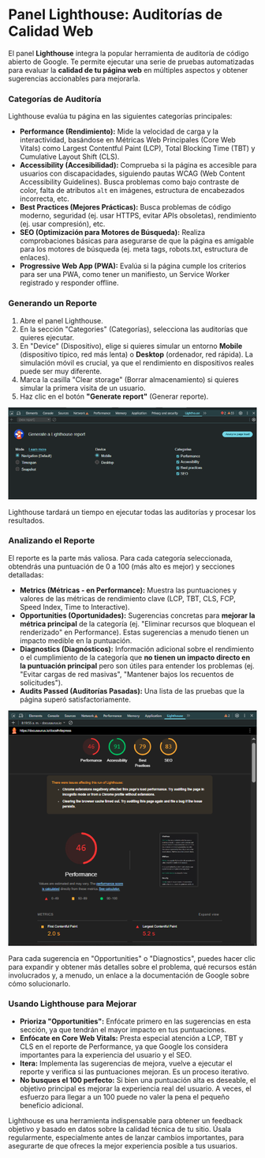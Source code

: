# Panel Lighthouse: Auditorías de Calidad Web

El panel **Lighthouse** integra la popular herramienta de auditoría de código abierto de Google. Te permite ejecutar una serie de pruebas automatizadas para evaluar la **calidad de tu página web** en múltiples aspectos y obtener sugerencias accionables para mejorarla.

### Categorías de Auditoría

Lighthouse evalúa tu página en las siguientes categorías principales:

* **Performance (Rendimiento):** Mide la velocidad de carga y la interactividad, basándose en Métricas Web Principales (Core Web Vitals) como Largest Contentful Paint (LCP), Total Blocking Time (TBT) y Cumulative Layout Shift (CLS).
* **Accessibility (Accesibilidad):** Comprueba si la página es accesible para usuarios con discapacidades, siguiendo pautas WCAG (Web Content Accessibility Guidelines). Busca problemas como bajo contraste de color, falta de atributos `alt` en imágenes, estructura de encabezados incorrecta, etc.
* **Best Practices (Mejores Prácticas):** Busca problemas de código moderno, seguridad (ej. usar HTTPS, evitar APIs obsoletas), rendimiento (ej. usar compresión), etc.
* **SEO (Optimización para Motores de Búsqueda):** Realiza comprobaciones básicas para asegurarse de que la página es amigable para los motores de búsqueda (ej. meta tags, robots.txt, estructura de enlaces).
* **Progressive Web App (PWA):** Evalúa si la página cumple los criterios para ser una PWA, como tener un manifiesto, un Service Worker registrado y responder offline.

### Generando un Reporte

1.  Abre el panel Lighthouse.
2.  En la sección "Categories" (Categorías), selecciona las auditorías que quieres ejecutar.
3.  En "Device" (Dispositivo), elige si quieres simular un entorno **Mobile** (dispositivo típico, red más lenta) o **Desktop** (ordenador, red rápida). La simulación móvil es crucial, ya que el rendimiento en dispositivos reales puede ser muy diferente.
4.  Marca la casilla "Clear storage" (Borrar almacenamiento) si quieres simular la primera visita de un usuario.
5.  Haz clic en el botón **"Generate report"** (Generar reporte).

![Configurando y generando un reporte Lighthouse](/img/inspector-lighthouse-generate.png)

Lighthouse tardará un tiempo en ejecutar todas las auditorías y procesar los resultados.

### Analizando el Reporte

El reporte es la parte más valiosa. Para cada categoría seleccionada, obtendrás una puntuación de 0 a 100 (más alto es mejor) y secciones detalladas:

* **Metrics (Métricas - en Performance):** Muestra las puntuaciones y valores de las métricas de rendimiento clave (LCP, TBT, CLS, FCP, Speed Index, Time to Interactive).
* **Opportunities (Oportunidades):** Sugerencias concretas para **mejorar la métrica principal** de la categoría (ej. "Eliminar recursos que bloquean el renderizado" en Performance). Estas sugerencias a menudo tienen un impacto medible en la puntuación.
* **Diagnostics (Diagnósticos):** Información adicional sobre el rendimiento o el cumplimiento de la categoría que **no tienen un impacto directo en la puntuación principal** pero son útiles para entender los problemas (ej. "Evitar cargas de red masivas", "Mantener bajos los recuentos de solicitudes").
* **Audits Passed (Auditorías Pasadas):** Una lista de las pruebas que la página superó satisfactoriamente.

![Vista general de un reporte Lighthouse](/img/inspector-lighthouse-report-summary.png)

Para cada sugerencia en "Opportunities" o "Diagnostics", puedes hacer clic para expandir y obtener más detalles sobre el problema, qué recursos están involucrados y, a menudo, un enlace a la documentación de Google sobre cómo solucionarlo.

### Usando Lighthouse para Mejorar

* **Prioriza "Opportunities":** Enfócate primero en las sugerencias en esta sección, ya que tendrán el mayor impacto en tus puntuaciones.
* **Enfócate en Core Web Vitals:** Presta especial atención a LCP, TBT y CLS en el reporte de Performance, ya que Google los considera importantes para la experiencia del usuario y el SEO.
* **Itera:** Implementa las sugerencias de mejora, vuelve a ejecutar el reporte y verifica si las puntuaciones mejoran. Es un proceso iterativo.
* **No busques el 100 perfecto:** Si bien una puntuación alta es deseable, el objetivo principal es mejorar la experiencia real del usuario. A veces, el esfuerzo para llegar a un 100 puede no valer la pena el pequeño beneficio adicional.

Lighthouse es una herramienta indispensable para obtener un feedback objetivo y basado en datos sobre la calidad técnica de tu sitio. Úsala regularmente, especialmente antes de lanzar cambios importantes, para asegurarte de que ofreces la mejor experiencia posible a tus usuarios.
